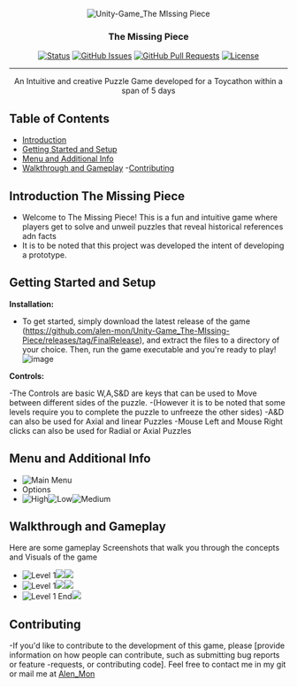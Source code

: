
 
<p align="center">
 <img src="https://user-images.githubusercontent.com/63594718/224562399-26e16f90-a995-41ae-84d6-17bf1cfa79d8.jpg" alt="Unity-Game_The MIssing Piece"></a>
</p>

<h3 align="center">The Missing Piece</h3>

<div align="center">

  [![Status](https://img.shields.io/badge/status-active-success.svg)]()
  [![GitHub Issues](https://img.shields.io/github/issues/kylelobo/The-Documentation-Compendium.svg)](https://github.com/alen-mon/Unity-Game_The-MIssing-Piece/issues)
  [![GitHub Pull Requests](https://img.shields.io/github/issues-pr/kylelobo/The-Documentation-Compendium.svg)](https://github.com/alen-mon/Unity-Game_The-MIssing-Piece/pulls)
  [![License](https://img.shields.io/badge/license-CC0-blue.svg)](https://github.com/alen-mon/Unity-Game_The-MIssing-Piece/issues)

<!--   <a href="https://www.producthunt.com/posts/the-documentation-compendium?utm_source=badge-top-post-badge&utm_medium=badge&utm_souce=badge-the-documentation-compendium" target="_blank"><img src="https://api.producthunt.com/widgets/embed-image/v1/top-post-badge.svg?post_id=157965&theme=dark&period=daily" alt="The Documentation Compendium - Beautiful README templates that people want to read. | Product Hunt Embed" style="width: 250px; height: 54px;" width="250px" height="54px" /></a> -->

</div>

---

<p align = "center">An Intuitive and creative Puzzle Game developed for a Toycathon within a span of 5 days</p>


## Table of Contents

- [Introduction](#why_document)
- [Getting Started and Setup](#best_practices)
- [Menu and Additional Info](#templates)
- [Walkthrough and Gameplay](#art)
 -[Contributing](#contribute)


## Introduction The Missing Piece <a name = "why_document"></a>

- Welcome to The Missing Piece! This is a fun and intuitive game where players get to solve and unweil puzzles that reveal historical references adn facts
- It is to be noted that this project was developed the intent of developing a prototype.



## Getting Started and Setup<a name = "best_practices"></a>

**Installation:**

- To get started, simply download the latest release of the game (https://github.com/alen-mon/Unity-Game_The-MIssing-Piece/releases/tag/FinalRelease), and extract the files to a directory of your choice. Then, run the game executable and you're ready to play!
![image](https://user-images.githubusercontent.com/63594718/224561448-cabb7f30-5f2f-4cad-87fb-e97b1aa62697.png)

**Controls:**

-The Controls are basic W,A,S&D are keys that can be used to Move between different sides of the puzzle.
-(However it is to be noted that some levels require you to complete the puzzle to unfreeze the other sides)
-A&D can also be used for Axial and linear Puzzles 
-Mouse Left and Mouse Right clicks can also be used for Radial or Axial Puzzles


## Menu and Additional Info <a name = "templates"></a>

- ![Main Menu](https://user-images.githubusercontent.com/63594718/224562399-26e16f90-a995-41ae-84d6-17bf1cfa79d8.jpg)
- Options
- ![High](https://user-images.githubusercontent.com/63594718/224562464-542e1c13-724c-42a0-a879-92969ffb315e.jpg)![Low](https://user-images.githubusercontent.com/63594718/224562458-a5bdeeb9-5826-45bd-ad72-c40af9169d83.jpg)![Medium](https://user-images.githubusercontent.com/63594718/224562463-bc54b7ce-a299-43dd-afe7-d930a0b03635.jpg)


## Walkthrough and Gameplay <a name = "art"></a>



Here are some gameplay Screenshots that walk you through the concepts and Visuals of the game 

- ![Level 1](https://user-images.githubusercontent.com/63594718/224562560-e7ea6d34-61a7-43f9-8e13-a3dd336d49dd.jpg)![](https://user-images.githubusercontent.com/63594718/224562564-378cfe01-c88f-4e61-9c9b-93c8c2fa398c.jpg)![](https://user-images.githubusercontent.com/63594718/224562620-f32a0b54-bdf4-4bed-b120-136d2b664691.jpg)
- ![Level 1](https://user-images.githubusercontent.com/63594718/224562652-c6ccd572-f54c-4cb3-b252-ae9435c3c5d0.jpg)![](https://user-images.githubusercontent.com/63594718/224562654-cd69a3d7-5801-45c5-b5f1-e0d4f4ae53b3.jpg)![](https://user-images.githubusercontent.com/63594718/224562655-31306b95-8ccb-4feb-9679-000611b66bba.jpg)
- ![Level 1 End](https://user-images.githubusercontent.com/63594718/224562733-2493849f-7ddc-4963-8328-9ead64aa50fc.jpg)![](https://user-images.githubusercontent.com/63594718/224562735-78e4c4c3-5470-41bc-9712-8e8453c1348f.jpg)

## Contributing <a name = "contribute"></a>


-If you'd like to contribute to the development of this game, please [provide information on how people can contribute, 
such as submitting bug reports or feature -requests, or contributing code]. 
Feel free to contact me in my git or mail me at <a href="mailto:alenmondono@gmail.com?subject=">Alen_Mon</a>


